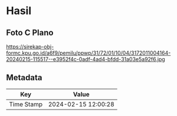 # Hasil

## Foto C Plano

https://sirekap-obj-formc.kpu.go.id/a6f9/pemilu/ppwp/31/72/01/10/04/3172011004164-20240215-115517--e3952f4c-0adf-4ad4-bfdd-31a03e5a92f6.jpg


## Metadata

| Key        | Value               |
| ---------- | ------------------- |
| Time Stamp | 2024-02-15 12:00:28 |



